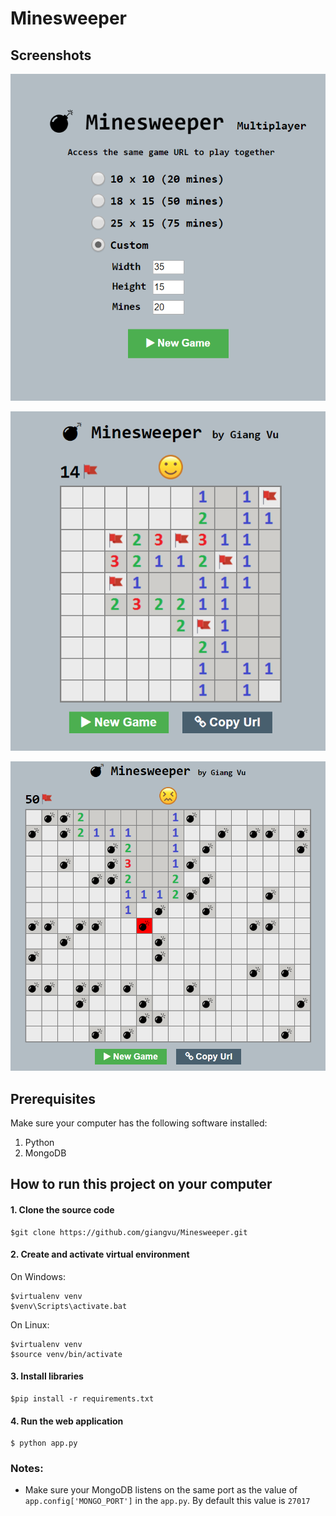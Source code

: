 # Minesweeper

## Screenshots

![alt text](screenshots/home.png)

![alt text](screenshots/game.png)

![alt text](screenshots/game2.png)

## Prerequisites
Make sure your computer has the following software installed:
1. Python
2. MongoDB

## How to run this project on your computer

#### 1. Clone the source code
```
$git clone https://github.com/giangvu/Minesweeper.git
```

#### 2. Create and activate virtual environment
On Windows:
```
$virtualenv venv
$venv\Scripts\activate.bat
```

On Linux:
```
$virtualenv venv
$source venv/bin/activate
```

#### 3. Install libraries
```
$pip install -r requirements.txt
```

#### 4. Run the web application
```
$ python app.py
```

### Notes:
* Make sure your MongoDB listens on the same port as the value of `app.config['MONGO_PORT']` in the `app.py`. By default this value is `27017`

